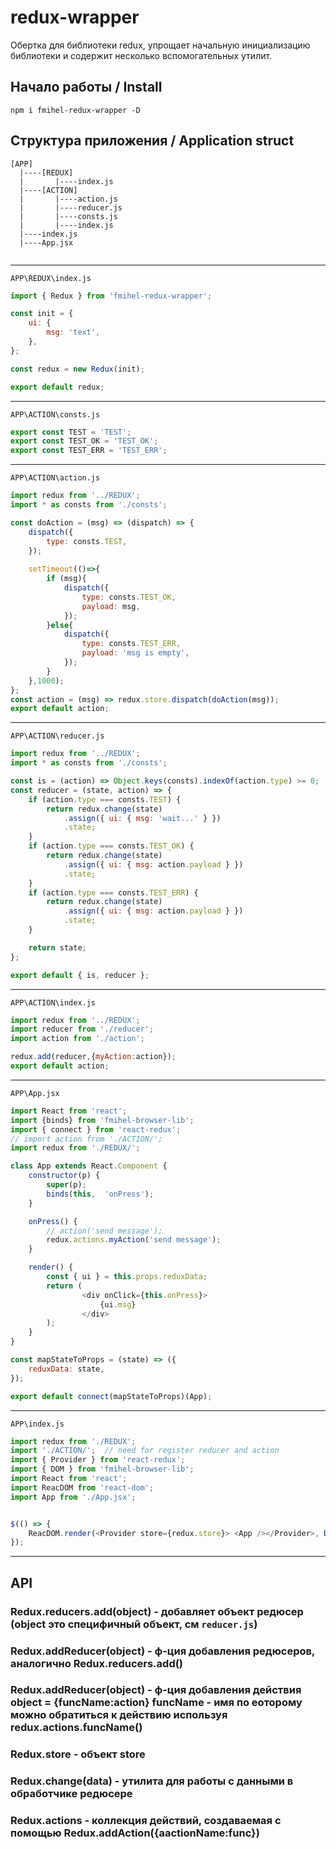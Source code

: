 # redux-wrapper
Обертка для библиотеки redux, упрощает 
начальную инициализацию библиотеки и содержит несколько вспомогательных
утилит.

## Начало работы / Install

`npm i fmihel-redux-wrapper -D`

## Структура приложения / Application struct
```
[APP]
  |----[REDUX]
  |       |----index.js
  |----[ACTION]
  |       |----action.js
  |       |----reducer.js
  |       |----consts.js
  |       |----index.js      
  |----index.js
  |----App.jsx
  
```
---------------------------------------------------
``APP\REDUX\index.js``
```javascript
import { Redux } from 'fmihel-redux-wrapper';

const init = {
    ui: {
        msg: 'text',
    },
};

const redux = new Redux(init);

export default redux;
```
---------------------------------------------------
``APP\ACTION\consts.js``

```javascript
export const TEST = 'TEST';
export const TEST_OK = 'TEST_OK';
export const TEST_ERR = 'TEST_ERR';

```
---------------------------------------------------
``APP\ACTION\action.js``
```javascript
import redux from '../REDUX';
import * as consts from './consts';

const doAction = (msg) => (dispatch) => {
    dispatch({
        type: consts.TEST,
    });
    
    setTimeout(()=>{
        if (msg){
            dispatch({
                type: consts.TEST_OK,
                payload: msg,
            });
        }else{
            dispatch({
                type: consts.TEST_ERR,
                payload: 'msg is empty',
            });
        }
    },1000);
};
const action = (msg) => redux.store.dispatch(doAction(msg));
export default action;
```
---------------------------------------------------
``APP\ACTION\reducer.js``
```javascript
import redux from '../REDUX';
import * as consts from './consts';

const is = (action) => Object.keys(consts).indexOf(action.type) >= 0;
const reducer = (state, action) => {
    if (action.type === consts.TEST) {
        return redux.change(state)
            .assign({ ui: { msg: 'wait...' } })
            .state;
    }
    if (action.type === consts.TEST_OK) {
        return redux.change(state)
            .assign({ ui: { msg: action.payload } })
            .state;
    }
    if (action.type === consts.TEST_ERR) {
        return redux.change(state)
            .assign({ ui: { msg: action.payload } })
            .state;
    }

    return state;
};

export default { is, reducer };

```
---------------------------------------------------
``APP\ACTION\index.js``
```javascript
import redux from '../REDUX';
import reducer from './reducer';
import action from './action';

redux.add(reducer,{myAction:action});
export default action;

```
---------------------------------------------------
``APP\App.jsx``
```javascript
import React from 'react';
import {binds} from 'fmihel-browser-lib';
import { connect } from 'react-redux';
// import action from './ACTION/';
import redux from './REDUX/';

class App extends React.Component {
    constructor(p) {
        super(p);
        binds(this,  'onPress');
    }

    onPress() {
        // action('send message');
        redux.actions.myAction('send message');
    }

    render() {
        const { ui } = this.props.reduxData;
        return (
                <div onClick={this.onPress}>
                    {ui.msg}
                </div>
        );
    }
}

const mapStateToProps = (state) => ({
    reduxData: state,
});

export default connect(mapStateToProps)(App);

```
---------------------------------------------------
``APP\index.js``
```javascript
import redux from './REDUX';
import './ACTION/';  // need for register reducer and action
import { Provider } from 'react-redux';
import { DOM } from 'fmihel-browser-lib';
import React from 'react';
import ReacDOM from 'react-dom';
import App from './App.jsx';


$(() => {
    ReacDOM.render(<Provider store={redux.store}> <App /></Provider>, DOM('#app'));
});
```
----
## API

### Redux.reducers.add(object) - добавляет объект редюсер (object это специфичный объект, см    `reducer.js`)
### Redux.addReducer(object) - ф-ция добавления редюсеров, аналогично Redux.reducers.add()
### Redux.addReducer(object) - ф-ция добавления действия object = {funcName:action} funcName - имя по еоторому можно обратиться к действию используя redux.actions.funcName() 
### Redux.store - объект store 
### Redux.change(data) - утилита для работы с данными в обработчике редюсере 
### Redux.actions - коллекция действий, создаваемая с помощью Redux.addAction({aactionName:func})
